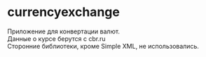 # currencyexchange

Приложение для конвертации валют.  
Данные о курсе берутся с cbr.ru  
Сторонние библиотеки, кроме Simple XML, не использовались.  

